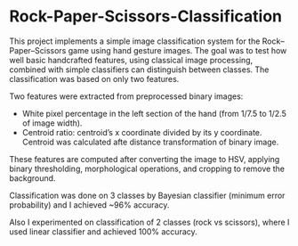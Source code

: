 # Rock-Paper-Scissors-Classification

This project implements a simple image classification system for the Rock–Paper–Scissors game using hand gesture images.
The goal was to test how well basic handcrafted features, using classical image processing, combined with simple classifiers can distinguish between classes.
The classification was based on only two features.

Two features were extracted from preprocessed binary images:
- White pixel percentage in the left section of the hand (from 1/7.5 to 1/2.5 of image width).
- Centroid ratio: centroid’s x coordinate divided by its y coordinate. Centroid was calculated afte distance transformation of binary image.

These features are computed after converting the image to HSV, applying binary thresholding, morphological operations, and cropping to remove the background.

Classification was done on 3 classes by Bayesian classifier (minimum error probability) and I achieved ~96% accuracy.

Also I experimented on classification of 2 classes (rock vs scissors), where I used linear classifier and achieved 100% accuracy.
